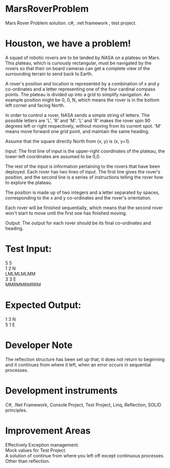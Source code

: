 # MarsRoverProblem
Mars Rover Problem solution. c#, .net framework , test project.

# Houston, we have a problem!
A squad of robotic rovers are to be landed by NASA on a plateau on Mars. This plateau, which is curiously rectangular, must be navigated by the rovers so that their on board cameras can get a complete view of the surrounding terrain to send back to Earth.

A rover's position and location is represented by a combination of x and y co-ordinates and a letter representing one of the four cardinal compass points. The plateau is divided up into a grid to simplify navigation. An example position might be 0, 0, N, which means the rover is in the bottom left corner and facing North.

In order to control a rover, NASA sends a simple string of letters. The possible letters are 'L', 'R' and 'M'. 'L' and 'R' makes the rover spin 90 degrees left or right respectively, without moving from its current spot. 'M' means move forward one grid point, and maintain the same heading.

Assume that the square directly North from (x, y) is (x, y+1).

Input:
The first line of input is the upper-right coordinates of the plateau, the lower-left coordinates are assumed to be 0,0.

The rest of the input is information pertaining to the rovers that have been deployed. Each rover has two lines of input. The first line gives the rover's position, and the second line is a series of instructions telling the rover how to explore the plateau.

The position is made up of two integers and a letter separated by spaces, corresponding to the x and y co-ordinates and the rover's orientation.

Each rover will be finished sequentially, which means that the second rover won't start to move until the first one has finished moving.

Output:
The output for each rover should be its final co-ordinates and heading.

# Test Input:
5 5 <br>
1 2 N <br>
LMLMLMLMM <br>
3 3 E <br>
MMRMMRMRRM <br>

# Expected Output:
1 3 N <br>
5 1 E <br>

# Developer Note
The reflection structure has been set up that; it does not return to beginning and it continues from where it left, when an error occurs in sequential processes.

# Development instruments
C#, .Net Framework, Console Project, Test Project, Linq, Reflection, SOLID principles.

# Improvement Areas
Effectively Exception management. <br>
Mock values for Test Project. <br>
A solution of continue from where you left off except continuous processes. Other than reflection.
